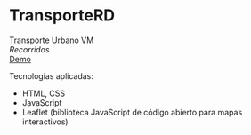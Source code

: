 # TransporteRD

Transporte Urbano VM <br>
<i>Recorridos</i> <br>
<a href="https://luca3212.github.io/TransporteRD">Demo</a>

Tecnologias aplicadas:
  - HTML, CSS
  - JavaScript
  - Leaflet (biblioteca JavaScript de código abierto para mapas interactivos) 

